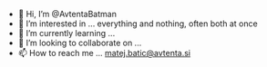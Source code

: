 - 👋 Hi, I’m @AvtentaBatman
- 👀 I’m interested in ... everything and nothing, often both at once
- 🌱 I’m currently learning ...
- 💞️ I’m looking to collaborate on ...
- 📫 How to reach me ... matej.batic@avtenta.si

<!---
AvtentaBatman/AvtentaBatman is a ✨ special ✨ repository because its `README.md` (this file) appears on your GitHub profile.
You can click the Preview link to take a look at your changes.
--->
